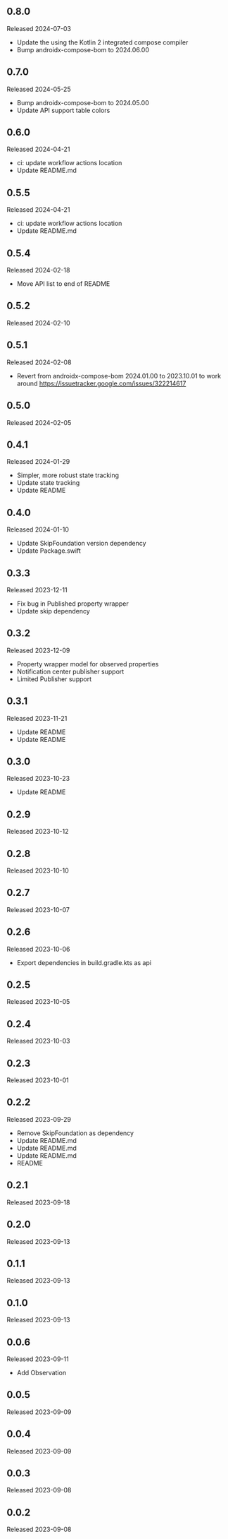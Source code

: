 ## 0.8.0

Released 2024-07-03

  - Update the using the Kotlin 2 integrated compose compiler
  - Bump androidx-compose-bom to 2024.06.00

## 0.7.0

Released 2024-05-25

  - Bump androidx-compose-bom to 2024.05.00
  - Update API support table colors

## 0.6.0

Released 2024-04-21

  - ci: update workflow actions location
  - Update README.md

## 0.5.5

Released 2024-04-21

  - ci: update workflow actions location
  - Update README.md

## 0.5.4

Released 2024-02-18

  - Move API list to end of README

## 0.5.2

Released 2024-02-10


## 0.5.1

Released 2024-02-08

  - Revert from androidx-compose-bom 2024.01.00 to 2023.10.01 to work around https://issuetracker.google.com/issues/322214617

## 0.5.0

Released 2024-02-05


## 0.4.1

Released 2024-01-29

  - Simpler, more robust state tracking
  - Update state tracking
  - Update README

## 0.4.0

Released 2024-01-10

  - Update SkipFoundation version dependency
  - Update Package.swift

## 0.3.3

Released 2023-12-11

  - Fix bug in Published property wrapper
  - Update skip dependency

## 0.3.2

Released 2023-12-09

  - Property wrapper model for observed properties
  - Notification center publisher support
  - Limited Publisher support

## 0.3.1

Released 2023-11-21

  - Update README
  - Update README

## 0.3.0

Released 2023-10-23

  - Update README

## 0.2.9

Released 2023-10-12


## 0.2.8

Released 2023-10-10


## 0.2.7

Released 2023-10-07


## 0.2.6

Released 2023-10-06

  - Export dependencies in build.gradle.kts as api

## 0.2.5

Released 2023-10-05


## 0.2.4

Released 2023-10-03


## 0.2.3

Released 2023-10-01


## 0.2.2

Released 2023-09-29

  - Remove SkipFoundation as dependency
  - Update README.md
  - Update README.md
  - Update README.md
  - README

## 0.2.1

Released 2023-09-18


## 0.2.0

Released 2023-09-13


## 0.1.1

Released 2023-09-13


## 0.1.0

Released 2023-09-13


## 0.0.6

Released 2023-09-11

  - Add Observation

## 0.0.5

Released 2023-09-09


## 0.0.4

Released 2023-09-09


## 0.0.3

Released 2023-09-08


## 0.0.2

Released 2023-09-08



